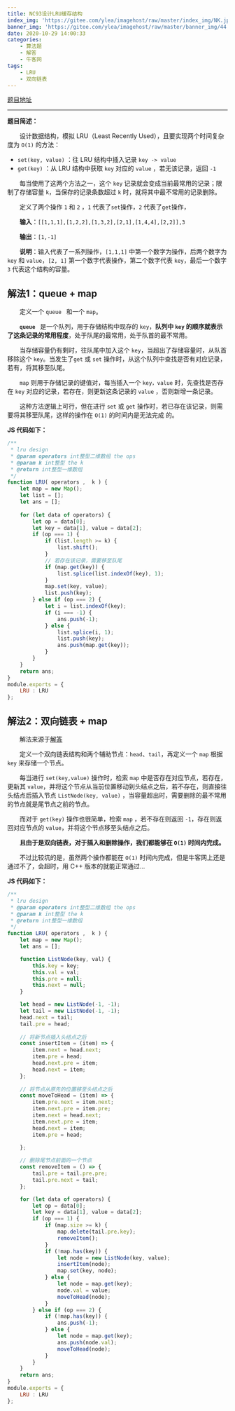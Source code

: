 ```yaml
---
title: NC93设计LRU缓存结构
index_img: 'https://gitee.com/ylea/imagehost/raw/master/index_img/NK.jpg'
banner_img: 'https://gitee.com/ylea/imagehost/raw/master/banner_img/44.png'
date: 2020-10-29 14:00:33
categories:
    - 算法题
    - 解答
    - 牛客网
tags:
    - LRU
    - 双向链表
---
```



[题目地址](https://www.nowcoder.com/practice/e3769a5f49894d49b871c09cadd13a61?tpId=117&&tqId=35015&rp=1&ru=/ta/job-code-high&qru=/ta/job-code-high/question-ranking)

---

**题目简述：**

&emsp;&emsp;设计数据结构，模拟 LRU（Least Recently Used），且要实现两个时间复杂度为 `O(1)` 的方法：

- `set(key, value)` ：往 LRU 结构中插入记录 `key -> value`
-  `get(key)` ：从 LRU 结构中获取 `key` 对应的 `value` ，若无该记录，返回 `-1`

&emsp;&emsp;每当使用了这两个方法之一，这个 `key` 记录就会变成当前最常用的记录；限制了存储容量 `k`，当保存的记录条数超过 `k` 时，就将其中最不常用的记录删除。

&emsp;&emsp;定义了两个操作 `1` 和 `2` ，`1` 代表了`set`操作，`2` 代表了`get`操作，

&emsp;&emsp;**输入**：`[[1,1,1],[1,2,2],[1,3,2],[2,1],[1,4,4],[2,2]],3`

&emsp;&emsp;**输出**：`[1,-1]`

&emsp;&emsp;**说明**：输入代表了一系列操作，`[1,1,1]` 中第一个数字为操作，后两个数字为 `key` 和 `value`，`[2, 1]` 第一个数字代表操作，第二个数字代表 `key`，最后一个数字 `3` 代表这个结构的容量。



## 解法1：queue + map

&emsp;&emsp;定义一个 `queue ` 和一个 `map`。

&emsp;&emsp;**`queue `** 是一个队列，用于存储结构中现存的 `key`，**队列中 `key` 的顺序就表示了这条记录的常用程度**，处于队尾的最常用，处于队首的最不常用。

&emsp;&emsp;当存储容量仍有剩时，往队尾中加入这个 `key`，当超出了存储容量时，从队首移除这个 `key`。当发生了`get` 或 `set` 操作时，从这个队列中查找是否有对应记录，若有，将其移至队尾。

&emsp;&emsp;`map` 则用于存储记录的键值对，每当插入一个 `key，value` 时，先查找是否存在 `key` 对应的记录，若存在，则更新这条记录的 `value` ，否则新增一条记录。



&emsp;&emsp;这种方法逻辑上可行，但在进行  `set` 或 `get` 操作时，若已存在该记录，则需要将其移至队尾，这样的操作在 `O(1)` 的时间内是无法完成 的。

**JS 代码如下：**

```js
/**
 * lru design
 * @param operators int整型二维数组 the ops
 * @param k int整型 the k
 * @return int整型一维数组
 */
function LRU( operators ,  k ) {
    let map = new Map();
    let list = [];
    let ans = [];
    
    for (let data of operators) {
        let op = data[0];
        let key = data[1], value = data[2];
        if (op === 1) {
            if (list.length >= k) {
                list.shift();
            }
            // 若存在该记录，需要移至队尾
            if (map.get(key)) {
                list.splice(list.indexOf(key), 1);
            }
            map.set(key, value);
            list.push(key);
        } else if (op === 2) {
            let i = list.indexOf(key);
            if (i === -1) {
                ans.push(-1);
            } else {
                list.splice(i, 1);
                list.push(key);
                ans.push(map.get(key));
            }
        }
    }
    return ans;
}
module.exports = {
    LRU : LRU
};
```



## 解法2：双向链表 + map

&emsp;&emsp;解法来源于[解答](https://blog.nowcoder.net/n/d2318a5e738349e194af51fb329ef504?f=comment)

&emsp;&emsp;定义一个双向链表结构和两个辅助节点：`head`、`tail`，再定义一个 `map` 根据 `key` 来存储一个节点。

&emsp;&emsp;每当进行 `set(key,value)` 操作时，检索 `map` 中是否存在对应节点，若存在，更新其 `value`，并将这个节点从当前位置移动到头结点之后，若不存在，则直接往头结点后插入节点 `ListNode(key, value)` ，当容量超出时，需要删除的最不常用的节点就是尾节点之前的节点。

&emsp;&emsp;而对于 `get(key)` 操作也很简单，检索 `map` ，若不存在则返回 `-1`，存在则返回对应节点的 `value`，并将这个节点移至头结点之后。



&emsp;&emsp;**且由于是双向链表，对于插入和删除操作，我们都能够在 `O(1)` 时间内完成。**

&emsp;&emsp;不过比较坑的是，虽然两个操作都能在 `O(1)` 时间内完成，但是牛客网上还是通过不了，会超时，用 C++ 版本的就能正常通过...

**JS 代码如下：**

```js
/**
 * lru design
 * @param operators int整型二维数组 the ops
 * @param k int整型 the k
 * @return int整型一维数组
 */
function LRU( operators ,  k ) {
    let map = new Map();
    let ans = [];

    function ListNode(key, val) {
        this.key = key;
        this.val = val;
        this.pre = null;
        this.next = null;
    }

    let head = new ListNode(-1, -1);
    let tail = new ListNode(-1, -1);
    head.next = tail;
    tail.pre = head;
	
    // 将新节点插入头结点之后
    const insertItem = (item) => {
        item.next = head.next;
        item.pre = head;
        head.next.pre = item;
        head.next = item;
    };
	
    // 将节点从原先的位置移至头结点之后
    const moveToHead = (item) => {
        item.pre.next = item.next;
        item.next.pre = item.pre;
        item.next = head.next;
        item.next.pre = item;
        head.next = item;
        item.pre = head;

    };
    
	// 删除尾节点前面的一个节点
    const removeItem = () => {
        tail.pre = tail.pre.pre;
        tail.pre.next = tail;
    };

    for (let data of operators) {
        let op = data[0];
        let key = data[1], value = data[2];
        if (op === 1) {
            if (map.size >= k) {
                map.delete(tail.pre.key);
                removeItem();
            }
            if (!map.has(key)) {
                let node = new ListNode(key, value);
                insertItem(node);
                map.set(key, node);
            } else {
                let node = map.get(key);
                node.val = value;
                moveToHead(node);
            }
        } else if (op === 2) {
            if (!map.has(key)) {
                ans.push(-1);
            } else {
                let node = map.get(key);
                ans.push(node.val);
                moveToHead(node);
            }
        }
    }
    return ans;
}
module.exports = {
    LRU : LRU
};
```